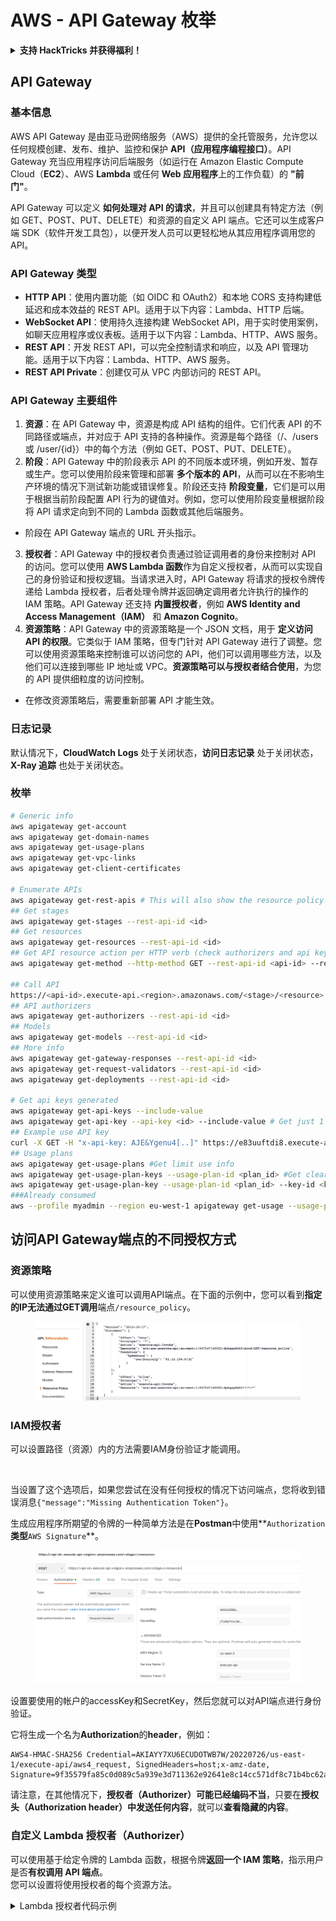 # AWS - API Gateway 枚举

<details>

<summary><strong>支持 HackTricks 并获得福利！</strong></summary>

* 如果您想在 HackTricks 中看到您的公司广告，或者如果您想访问 PEASS 的最新版本或下载 HackTricks 的 PDF，请查看[**订阅计划**](https://github.com/sponsors/carlospolop)！
* 获取[**官方 PEASS 和 HackTricks 商品**](https://peass.creator-spring.com)
* 发现[**PEASS 家族**](https://opensea.io/collection/the-peass-family)，我们的独家[**NFT**](https://opensea.io/collection/the-peass-family)收藏品
* **加入** 💬 [**Discord 群组**](https://discord.gg/hRep4RUj7f) 或 [**Telegram 群组**](https://t.me/peass) 或 **关注**我的 **Twitter** 🐦 [**@carlospolopm**](https://twitter.com/carlospolopm)**。**
* **通过向** [**HackTricks**](https://github.com/carlospolop/hacktricks) **和** [**HackTricks Cloud**](https://github.com/carlospolop/hacktricks-cloud) **github 仓库提交 PR 来分享您的黑客技巧。**

</details>

## API Gateway

### 基本信息

AWS API Gateway 是由亚马逊网络服务（AWS）提供的全托管服务，允许您以任何规模创建、发布、维护、监控和保护 **API（应用程序编程接口）**。API Gateway 充当应用程序访问后端服务（如运行在 Amazon Elastic Compute Cloud（**EC2**）、AWS **Lambda** 或任何 **Web 应用程序**上的工作负载）的 **"前门"**。

API Gateway 可以定义 **如何处理对 API 的请求**，并且可以创建具有特定方法（例如 GET、POST、PUT、DELETE）和资源的自定义 API 端点。它还可以生成客户端 SDK（软件开发工具包），以便开发人员可以更轻松地从其应用程序调用您的 API。

### API Gateway 类型

* **HTTP API**：使用内置功能（如 OIDC 和 OAuth2）和本地 CORS 支持构建低延迟和成本效益的 REST API。适用于以下内容：Lambda、HTTP 后端。
* **WebSocket API**：使用持久连接构建 WebSocket API，用于实时使用案例，如聊天应用程序或仪表板。适用于以下内容：Lambda、HTTP、AWS 服务。
* **REST API**：开发 REST API，可以完全控制请求和响应，以及 API 管理功能。适用于以下内容：Lambda、HTTP、AWS 服务。
* **REST API Private**：创建仅可从 VPC 内部访问的 REST API。

### API Gateway 主要组件

1. **资源**：在 API Gateway 中，资源是构成 API 结构的组件。它们代表 API 的不同路径或端点，并对应于 API 支持的各种操作。资源是每个路径（/、/users 或 /user/{id}）中的每个方法（例如 GET、POST、PUT、DELETE）。
2. **阶段**：API Gateway 中的阶段表示 API 的不同版本或环境，例如开发、暂存或生产。您可以使用阶段来管理和部署 **多个版本的 API**，从而可以在不影响生产环境的情况下测试新功能或错误修复。阶段还支持 **阶段变量**，它们是可以用于根据当前阶段配置 API 行为的键值对。例如，您可以使用阶段变量根据阶段将 API 请求定向到不同的 Lambda 函数或其他后端服务。
* 阶段在 API Gateway 端点的 URL 开头指示。
3. **授权者**：API Gateway 中的授权者负责通过验证调用者的身份来控制对 API 的访问。您可以使用 **AWS Lambda 函数**作为自定义授权者，从而可以实现自己的身份验证和授权逻辑。当请求进入时，API Gateway 将请求的授权令牌传递给 Lambda 授权者，后者处理令牌并返回确定调用者允许执行的操作的 IAM 策略。API Gateway 还支持 **内置授权者**，例如 **AWS Identity and Access Management（IAM）** 和 **Amazon Cognito**。
4. **资源策略**：API Gateway 中的资源策略是一个 JSON 文档，用于 **定义访问 API 的权限**。它类似于 IAM 策略，但专门针对 API Gateway 进行了调整。您可以使用资源策略来控制谁可以访问您的 API，他们可以调用哪些方法，以及他们可以连接到哪些 IP 地址或 VPC。**资源策略可以与授权者结合使用**，为您的 API 提供细粒度的访问控制。
* 在修改资源策略后，需要重新部署 API 才能生效。

### 日志记录

默认情况下，**CloudWatch Logs** 处于关闭状态，**访问日志记录** 处于关闭状态，**X-Ray 追踪** 也处于关闭状态。

### 枚举
```bash
# Generic info
aws apigateway get-account
aws apigateway get-domain-names
aws apigateway get-usage-plans
aws apigateway get-vpc-links
aws apigateway get-client-certificates

# Enumerate APIs
aws apigateway get-rest-apis # This will also show the resource policy (if any)
## Get stages
aws apigateway get-stages --rest-api-id <id>
## Get resources
aws apigateway get-resources --rest-api-id <id>
## Get API resource action per HTTP verb (check authorizers and api key required)
aws apigateway get-method --http-method GET --rest-api-id <api-id> --resource-id <resource-id>

## Call API
https://<api-id>.execute-api.<region>.amazonaws.com/<stage>/<resource>
## API authorizers
aws apigateway get-authorizers --rest-api-id <id>
## Models
aws apigateway get-models --rest-api-id <id>
## More info
aws apigateway get-gateway-responses --rest-api-id <id>
aws apigateway get-request-validators --rest-api-id <id>
aws apigateway get-deployments --rest-api-id <id>

# Get api keys generated
aws apigateway get-api-keys --include-value
aws apigateway get-api-key --api-key <id> --include-value # Get just 1
## Example use API key
curl -X GET -H "x-api-key: AJE&Ygenu4[..]" https://e83uuftdi8.execute-api.us-east-1.amazonaws.com/dev/test
## Usage plans
aws apigateway get-usage-plans #Get limit use info
aws apigateway get-usage-plan-keys --usage-plan-id <plan_id> #Get clear text values of api keys
aws apigateway get-usage-plan-key --usage-plan-id <plan_id> --key-id <key_id>
###Already consumed
aws --profile myadmin --region eu-west-1 apigateway get-usage --usage-plan-id <plan_id> --start-date 2023-07-01 --end-date 2023-07-12
```
## 访问API Gateway端点的不同授权方式

### 资源策略

可以使用资源策略来定义谁可以调用API端点。在下面的示例中，您可以看到**指定的IP无法通过GET调用**端点`/resource_policy`。

<figure><img src="../../../.gitbook/assets/image (92) (1) (1).png" alt=""><figcaption></figcaption></figure>

### IAM授权者

可以设置路径（资源）内的方法需要IAM身份验证才能调用。

<figure><img src="https://lh3.googleusercontent.com/GGx-kfqNXu6zMqGidnO8_eR88fYPpJG-wNuBBnedAJntiRUEPTEScl7OvWthGYRiI_msYCdC6oBFvJc827Tb4-4UogxpOyrEXyst-8IDzP9DC2NOtXSY7w58L0baCAcBQjSyvBhJREvWWCtiboNYPSKuEw=s2048" alt=""><figcaption></figcaption></figure>

当设置了这个选项后，如果您尝试在没有任何授权的情况下访问端点，您将收到错误消息`{"message":"Missing Authentication Token"}`。

生成应用程序所期望的令牌的一种简单方法是在**Postman**中使用**`Authorization`**类型**`AWS Signature`**。

<figure><img src="../../../.gitbook/assets/image (3) (1) (3).png" alt=""><figcaption></figcaption></figure>

设置要使用的帐户的accessKey和SecretKey，然后您就可以对API端点进行身份验证。

它将生成一个名为**Authorization**的**header**，例如：
```
AWS4-HMAC-SHA256 Credential=AKIAYY7XU6ECUDOTWB7W/20220726/us-east-1/execute-api/aws4_request, SignedHeaders=host;x-amz-date, Signature=9f35579fa85c0d089c5a939e3d711362e92641e8c14cc571df8c71b4bc62a5c2
```
请注意，在其他情况下，**授权者（Authorizer）**可能已经**编码不当**，只要在**授权头（Authorization header）**中发送**任何内容**，就可以**查看隐藏的内容**。

### 自定义 Lambda 授权者（Authorizer）

可以使用基于给定令牌的 Lambda 函数，根据令牌**返回一个 IAM 策略**，指示用户是否**有权调用 API 端点**。\
您可以设置将使用授权者的每个资源方法。

<details>

<summary>Lambda 授权者代码示例</summary>
```python
import json

def lambda_handler(event, context):
token = event['authorizationToken']
method_arn = event['methodArn']

if not token:
return {
'statusCode': 401,
'body': 'Unauthorized'
}

try:
# Replace this with your own token validation logic
if token == "your-secret-token":
return generate_policy('user', 'Allow', method_arn)
else:
return generate_policy('user', 'Deny', method_arn)
except Exception as e:
print(e)
return {
'statusCode': 500,
'body': 'Internal Server Error'
}

def generate_policy(principal_id, effect, resource):
policy = {
'principalId': principal_id,
'policyDocument': {
'Version': '2012-10-17',
'Statement': [
{
'Action': 'execute-api:Invoke',
'Effect': effect,
'Resource': resource
}
]
}
}
return policy
```
</details>

使用类似以下命令调用：

<pre class="language-bash" data-overflow="wrap"><code class="lang-bash"><strong>curl "https://jhhqafgh6f.execute-api.eu-west-1.amazonaws.com/prod/custom_auth" -H 'Authorization: your-secret-token'
</strong></code></pre>

{% hint style="warning" %}
根据Lambda代码的不同，此授权可能存在漏洞
{% endhint %}

请注意，如果生成并返回了**拒绝策略**，API Gateway返回的错误是：`{"Message":"User is not authorized to access this resource with an explicit deny"}`

通过这种方式，您可以**识别此授权**是否已经生效。

### 需要 API 密钥

可以设置需要**有效 API 密钥**才能访问的 API 端点。

<figure><img src="../../../.gitbook/assets/image (92) (1).png" alt=""><figcaption></figcaption></figure>

可以在 API Gateway 门户中生成 API 密钥，甚至可以设置其使用量（每秒请求数和每月请求数）。

要使 API 密钥起作用，您需要将其添加到**使用计划**中，此使用计划必须添加到**API 阶段**中，并且相关联的 API 阶段需要为需要 API 密钥的**端点**配置**方法限制**：

<figure><img src="../../../.gitbook/assets/image (1) (1).png" alt=""><figcaption></figcaption></figure>

## 未经身份验证的访问

{% content-ref url="../aws-unauthenticated-enum-access/aws-api-gateway-unauthenticated-enum.md" %}
[aws-api-gateway-unauthenticated-enum.md](../aws-unauthenticated-enum-access/aws-api-gateway-unauthenticated-enum.md)
{% endcontent-ref %}

## 提权

{% content-ref url="../aws-privilege-escalation/aws-apigateway-privesc.md" %}
[aws-apigateway-privesc.md](../aws-privilege-escalation/aws-apigateway-privesc.md)
{% endcontent-ref %}

## 后渗透

{% content-ref url="../aws-post-exploitation/aws-api-gateway-post-exploitation.md" %}
[aws-api-gateway-post-exploitation.md](../aws-post-exploitation/aws-api-gateway-post-exploitation.md)
{% endcontent-ref %}

### 持久化

{% content-ref url="../aws-persistence/aws-api-gateway-persistence.md" %}
[aws-api-gateway-persistence.md](../aws-persistence/aws-api-gateway-persistence.md)
{% endcontent-ref %}

<details>

<summary><strong>支持 HackTricks 并获得福利！</strong></summary>

* 如果您希望在 HackTricks 中看到您的**公司广告**，或者如果您想访问**PEASS 的最新版本或下载 PDF 格式的 HackTricks**，请查看[**订阅计划**](https://github.com/sponsors/carlospolop)！
* 获取[**官方 PEASS 和 HackTricks 商品**](https://peass.creator-spring.com)
* 发现[**PEASS 家族**](https://opensea.io/collection/the-peass-family)，我们的独家[**NFT**](https://opensea.io/collection/the-peass-family)收藏品
* **加入** 💬 [**Discord 群组**](https://discord.gg/hRep4RUj7f) 或 [**Telegram 群组**](https://t.me/peass) 或 **关注**我在 **Twitter** 🐦 [**@carlospolopm**](https://twitter.com/carlospolopm)**。**
* **通过向** [**HackTricks**](https://github.com/carlospolop/hacktricks) **和** [**HackTricks Cloud**](https://github.com/carlospolop/hacktricks-cloud) **github 仓库提交 PR 来分享您的黑客技巧。**

</details>
